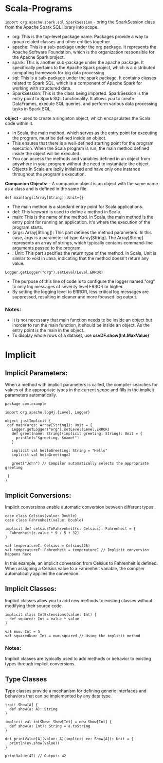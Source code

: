 # Scala-Programs

```import org.apache.spark.sql.SparkSession``` - bring the SparkSession class from the Apache Spark SQL library into scope.
- org: This is the top-level package name. Packages provide a way to group related classes and other entities together.
- apache: This is a sub-package under the org package. It represents the Apache Software Foundation, which is the organization responsible for the Apache Spark project.
- spark: This is another sub-package under the apache package. It specifically pertains to the Apache Spark project, which is a distributed computing framework for big data processing.
- sql: This is a sub-package under the spark package. It contains classes related to Spark SQL, which is a component of Apache Spark for working with structured data.
- SparkSession: This is the class being imported. SparkSession is the entry point to Spark SQL functionality. It allows you to create DataFrames, execute SQL queries, and perform various data processing tasks in Spark SQL.

**object** - used to create a singleton object, which encapsulates the Scala code within it. 
- In Scala, the main method, which serves as the entry point for executing the program, must be defined inside an object. 
- This ensures that there is a well-defined starting point for the program execution. When the Scala program is run, the main method defined inside the object will be executed.
- You can access the methods and variables defined in an object from anywhere in your program without the need to instantiate the object.
- Objects in Scala are lazily initialized and have only one instance throughout the program's execution.
 
**Companion Objects:** - A companion object is an object with the same name as a class and is defined in the same file.

```
def main(args:Array[String]):Unit={}
```
 - The main method is a standard entry point for Scala applications.
- def: This keyword is used to define a method in Scala.
- main: This is the name of the method. In Scala, the main method is the entry point for running an application. It's where the execution of the program starts.
- (args: Array[String]): This part defines the method parameters. In this case, args is a parameter of type Array[String]. The Array[String] represents an array of strings, which typically contains command-line arguments passed to the program.
- : Unit: This part specifies the return type of the method. In Scala, Unit is similar to void in Java, indicating that the method doesn't return any value.

```
Logger.getLogger("org").setLevel(Level.ERROR)
```
- The purpose of this line of code is to configure the logger named "org" to only log messages of severity level ERROR or higher.
- By setting the logging level to ERROR, less critical log messages are suppressed, resulting in cleaner and more focused log output.
### Notes:
- It is not necessary that main function needs to be inside an object but inorder to run the main function, it should be inside an object. As the entry point is the main in the object.
- To display whole rows of a dataset, use **csvDF.show(Int.MaxValue)**
  




# Implicit
## Implicit Parameters: 
When a method with implicit parameters is called, the compiler searches for values of the appropriate types in the current scope and fills in the implicit parameters automatically.
 ```
package com.example

import org.apache.log4j.{Level, Logger}

object justImplicit {
  def main(args: Array[String]): Unit = {
    Logger.getLogger("org").setLevel(Level.ERROR)
    def greet(name: String)(implicit greeting: String): Unit = {
      println(s"$greeting, $name!")
    }

    implicit val helloGreeting: String = "Hello"
    implicit val holaGreeting=2

    greet("John") // Compiler automatically selects the appropriate greeting

  }
}
```
## Implicit Conversions:
Implicit conversions enable automatic conversion between different types. 
```
case class Celsius(value: Double)
case class Fahrenheit(value: Double)

implicit def celsiusToFahrenheit(c: Celsius): Fahrenheit = {
  Fahrenheit(c.value * 9 / 5 + 32)
}

val temperatureC: Celsius = Celsius(25)
val temperatureF: Fahrenheit = temperatureC // Implicit conversion happens here
```
In this example, an implicit conversion from Celsius to Fahrenheit is defined. When assigning a Celsius value to a Fahrenheit variable, the compiler automatically applies the conversion.
## Implicit Classes:
Implicit classes allow you to add new methods to existing classes without modifying their source code. 
```
implicit class IntExtensions(value: Int) {
  def squared: Int = value * value
}

val num: Int = 5
val squaredNum: Int = num.squared // Using the implicit method
```
### Notes:
Implicit classes are typically used to add methods or behavior to existing types through implicit conversions.

## Type Classes
Type classes provide a mechanism for defining generic interfaces and behaviors that can be implemented by any data type.
```
trait Show[A] {
  def show(a: A): String
}

implicit val intShow: Show[Int] = new Show[Int] {
  def show(a: Int): String = a.toString
}

def printValue[A](value: A)(implicit ev: Show[A]): Unit = {
  println(ev.show(value))
}

printValue(42) // Output: 42
```


